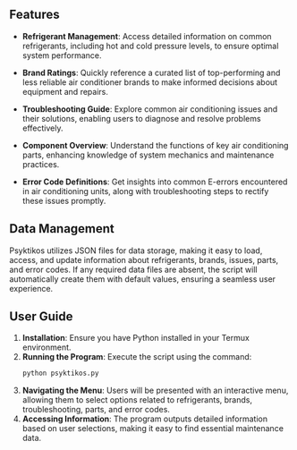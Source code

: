 ## Features

- **Refrigerant Management**: Access detailed information on common refrigerants, including hot and cold pressure levels, to ensure optimal system performance.

- **Brand Ratings**: Quickly reference a curated list of top-performing and less reliable air conditioner brands to make informed decisions about equipment and repairs.

- **Troubleshooting Guide**: Explore common air conditioning issues and their solutions, enabling users to diagnose and resolve problems effectively.

- **Component Overview**: Understand the functions of key air conditioning parts, enhancing knowledge of system mechanics and maintenance practices.

- **Error Code Definitions**: Get insights into common E-errors encountered in air conditioning units, along with troubleshooting steps to rectify these issues promptly.

## Data Management

Psyktikos utilizes JSON files for data storage, making it easy to load, access, and update information about refrigerants, brands, issues, parts, and error codes. If any required data files are absent, the script will automatically create them with default values, ensuring a seamless user experience.

## User Guide

1. **Installation**: Ensure you have Python installed in your Termux environment.
2. **Running the Program**: Execute the script using the command:
   ```bash
   python psyktikos.py
   ```
3. **Navigating the Menu**: Users will be presented with an interactive menu, allowing them to select options related to refrigerants, brands, troubleshooting, parts, and error codes.
4. **Accessing Information**: The program outputs detailed information based on user selections, making it easy to find essential maintenance data.
